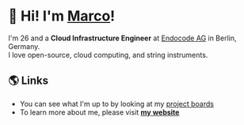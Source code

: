 # :wave: Hi! I'm [**Marco**](https://marcomicera.github.io)!

I'm 26 and a **Cloud Infrastructure Engineer** at [Endocode AG](https://github.com/endocode) in Berlin, Germany.\
I love open-source, cloud computing, and string instruments.

## :earth_americas:	Links

- You can see what I'm up to by looking at my [project boards](https://github.com/marcomicera?tab=projects)
- To learn more about me, please visit [**my website**](https://marcomicera.github.io)

<!-- [![Marco's GitHub Stats](https://github-readme-stats.vercel.app/api?username=marcomicera&show_icons=true)](https://github.com/marcomicera) -->
